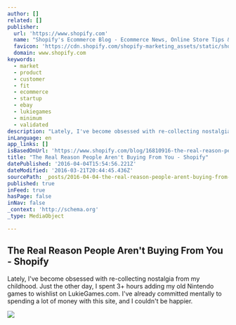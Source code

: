 ```yaml
---
author: []
related: []
publisher:
  url: 'https://www.shopify.com'
  name: "Shopify's Ecommerce Blog - Ecommerce News, Online Store Tips & More"
  favicon: 'https://cdn.shopify.com/shopify-marketing_assets/static/shopify-favicon.png'
  domain: www.shopify.com
keywords:
  - market
  - product
  - customer
  - fit
  - ecommerce
  - startup
  - ebay
  - lukiegames
  - minimum
  - validated
description: "Lately, I've become obsessed with re-collecting nostalgia from my childhood. Just the other day, I spent 3+ hours adding my old Nintendo games to wishlist on LukieGames.com. I've already committed mentally to spending a lot of money with this site, and I couldn't be happier."
inLanguage: en
app_links: []
isBasedOnUrl: 'https://www.shopify.com/blog/16810916-the-real-reason-people-arent-buying-from-you?utm_source=exacttarget&utm_medium=email&utm_campaign=digest&ad_signup=true'
title: "The Real Reason People Aren't Buying From You - Shopify"
datePublished: '2016-04-04T15:54:56.221Z'
dateModified: '2016-03-21T20:44:45.436Z'
sourcePath: _posts/2016-04-04-the-real-reason-people-arent-buying-from-you-shopify.md
published: true
inFeed: true
hasPage: false
inNav: false
_context: 'http://schema.org'
_type: MediaObject

---
```

<article style=""><h1>The Real Reason People Aren't Buying From You - Shopify</h1><p>Lately, I've become obsessed with re-collecting nostalgia from my childhood. Just the other day, I spent 3+ hours adding my old Nintendo games to wishlist on LukieGames.com. I've already committed mentally to spending a lot of money with this site, and I couldn't be happier.</p><img src="https://cdn.shopify.com/s/files/1/0070/7032/files/ecommerce-product-market-fit.jpg?8488" /></article>